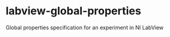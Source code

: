 labview-global-properties
=========================

Global properties specification for an experiment in NI LabView
